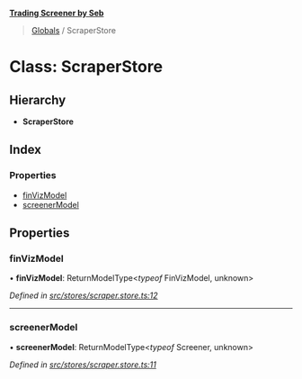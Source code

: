 **[Trading Screener by Seb](../README.md)**

> [Globals](../globals.md) / ScraperStore

# Class: ScraperStore

## Hierarchy

* **ScraperStore**

## Index

### Properties

* [finVizModel](scraperstore.md#finvizmodel)
* [screenerModel](scraperstore.md#screenermodel)

## Properties

### finVizModel

•  **finVizModel**: ReturnModelType\<*typeof* FinVizModel, unknown>

*Defined in [src/stores/scraper.store.ts:12](https://github.com/wiewiur667/TradingScreener/blob/196ff12/src/stores/scraper.store.ts#L12)*

___

### screenerModel

•  **screenerModel**: ReturnModelType\<*typeof* Screener, unknown>

*Defined in [src/stores/scraper.store.ts:11](https://github.com/wiewiur667/TradingScreener/blob/196ff12/src/stores/scraper.store.ts#L11)*
